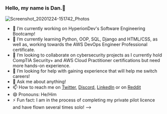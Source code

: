 ### Hello, my name is Dan.👋
![Screenshot_20201224-151742_Photos](https://user-images.githubusercontent.com/89726635/211514567-fc082e5b-f035-4a79-97b3-19ed84d2d34a.jpg)

- 🔭 I’m currently working on HyperionDev's Software Engineering Bootcamp!
- 🌱 I’m currently learning Python, OOP, SQL, Django and HTML/CSS, as well as, working towards the AWS DevOps Engineer Professional certificate.
- 👯 I’m looking to collaborate on cybersecurity projects as I currently hold CompTIA Security+ and AWS Cloud Practitioner certifications but need more hands-on experience.
- 🤔 I’m looking for help with gaining experience that will help me switch careers!
- 💬 Ask me about anything!
- 📫 How to reach me on [Twitter](https://twitter.com/Varnasse), [Discord](https://discord.com/channels/@me), [LinkedIn](https://www.linkedin.com/in/danjnelson95/) or on [Reddit](https://www.reddit.com/user/varnass3) 
- 😄 Pronouns: He/Him
- ⚡ Fun fact: I am in the process of completing my private pilot licence and have flown several times solo!
-->

